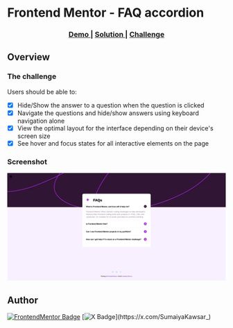 # Frontend Mentor - FAQ accordion

<div align="center">
  <h3>
    <a href="https://sumaiyakawsar.github.io/frontend-mentor-challenges-using-react/#/project20">
      Demo
    </a>
    <span> | </span>
    <a href="https://github.com/sumaiyakawsar/frontend-mentor-challenges-using-react/tree/main/src/pages/20-faq-accordion">
      Solution
    </a>
    <span> | </span>
    <a href="https://www.frontendmentor.io/challenges/faq-accordion-wyfFdeBwBz">
      Challenge
    </a>
  </h3>
</div>
 

 

## Overview

### The challenge

Users should be able to:
 
- [x] Hide/Show the answer to a question when the question is clicked
- [x] Navigate the questions and hide/show answers using keyboard navigation alone
- [x] View the optimal layout for the interface depending on their device's screen size
- [x] See hover and focus states for all interactive elements on the page
  
### Screenshot

![Screenshot](../homepage/images/project20-faq-accordion.webp)

 

   
## Author

[![FrontendMentor Badge](https://img.shields.io/badge/-_SumaiyaKawsar_-3F54A3?style=plastic&labelColor=3F54A3&logo=frontend-mentor&logoColor=white&link=https://www.frontendmentor.io/profile/sumaiyakawsar)](https://www.frontendmentor.io/profile/sumaiyakawsar) [![X Badge](https://img.shields.io/badge/-_SumaiyaKawsar_-black?style=plastic&labelColor=black&logo=X&logoColor=white&link=https://x.com/SumaiyaKawsar_)](https://x.com/SumaiyaKawsar_)